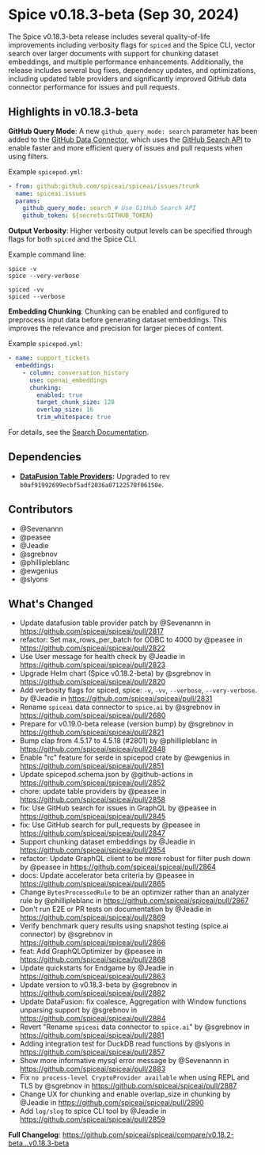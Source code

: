 # Spice v0.18.3-beta (Sep 30, 2024)

The Spice v0.18.3-beta release includes several quality-of-life improvements including verbosity flags for `spiced` and the Spice CLI, vector search over larger documents with support for chunking dataset embeddings, and multiple performance enhancements. Additionally, the release includes several bug fixes, dependency updates, and optimizations, including updated table providers and significantly improved GitHub data connector performance for issues and pull requests.

## Highlights in v0.18.3-beta

**GitHub Query Mode**: A new `github_query_mode: search` parameter has been added to the [GitHub Data Connector](https://docs.spiceai.org/components/data-connectors/github), which uses the [GitHub Search API](https://docs.github.com/en/graphql/reference/queries#search) to enable faster and more efficient query of issues and pull requests when using filters.

Example `spicepod.yml`:

```yaml
- from: github:github.com/spiceai/spiceai/issues/trunk
  name: spiceai.issues
  params:
    github_query_mode: search # Use GitHub Search API
    github_token: ${secrets:GITHUB_TOKEN}
```

**Output Verbosity**: Higher verbosity output levels can be specified through flags for both `spiced` and the Spice CLI.

Example command line:

```shell
spice -v
spice --very-verbose

spiced -vv
spiced --verbose
```

**Embedding Chunking**: Chunking can be enabled and configured to preprocess input data before generating dataset embeddings. This improves the relevance and precision for larger pieces of content.

Example `spicepod.yml`:

```yaml
- name: support_tickets
  embeddings:
    - column: conversation_history
      use: openai_embeddings
      chunking:
        enabled: true
        target_chunk_size: 128
        overlap_size: 16
        trim_whitespace: true
```

For details, see the [Search Documentation](https://docs.spiceai.org/features/search).

## Dependencies

- **[DataFusion Table Providers](<(https://github.com/datafusion-contrib/datafusion-table-providers)>):** Upgraded to rev `b0af91992699ecbf5adf2036a07122578f06150e`.

## Contributors

- @Sevenannn
- @peasee
- @Jeadie
- @sgrebnov
- @phillipleblanc
- @ewgenius
- @slyons

## What's Changed

- Update datafusion table provider patch by @Sevenannn in https://github.com/spiceai/spiceai/pull/2817
- refactor: Set max_rows_per_batch for ODBC to 4000 by @peasee in https://github.com/spiceai/spiceai/pull/2822
- Use User message for health check by @Jeadie in https://github.com/spiceai/spiceai/pull/2823
- Upgrade Helm chart (Spice v0.18.2-beta) by @sgrebnov in https://github.com/spiceai/spiceai/pull/2820
- Add verbosity flags for spiced, spice: `-v`, `-vv`, `--verbose`, `--very-verbose`. by @Jeadie in https://github.com/spiceai/spiceai/pull/2831
- Rename `spiceai` data connector to `spice.ai` by @sgrebnov in https://github.com/spiceai/spiceai/pull/2680
- Prepare for v0.19.0-beta release (version bump) by @sgrebnov in https://github.com/spiceai/spiceai/pull/2821
- Bump clap from 4.5.17 to 4.5.18 (#2801) by @phillipleblanc in https://github.com/spiceai/spiceai/pull/2848
- Enable "rc" feature for serde in spicepod crate by @ewgenius in https://github.com/spiceai/spiceai/pull/2851
- Update spicepod.schema.json by @github-actions in https://github.com/spiceai/spiceai/pull/2852
- chore: update table providers by @peasee in https://github.com/spiceai/spiceai/pull/2858
- fix: Use GitHub search for issues in GraphQL by @peasee in https://github.com/spiceai/spiceai/pull/2845
- fix: Use GitHub search for pull_requests by @peasee in https://github.com/spiceai/spiceai/pull/2847
- Support chunking dataset embeddings by @Jeadie in https://github.com/spiceai/spiceai/pull/2854
- refactor: Update GraphQL client to be more robust for filter push down by @peasee in https://github.com/spiceai/spiceai/pull/2864
- docs: Update accelerator beta criteria by @peasee in https://github.com/spiceai/spiceai/pull/2865
- Change `BytesProcessedRule` to be an optimizer rather than an analyzer rule by @phillipleblanc in https://github.com/spiceai/spiceai/pull/2867
- Don't run E2E or PR tests on documentation by @Jeadie in https://github.com/spiceai/spiceai/pull/2869
- Verify benchmark query results using snapshot testing (spice.ai connector) by @sgrebnov in https://github.com/spiceai/spiceai/pull/2866
- feat: Add GraphQLOptimizer by @peasee in https://github.com/spiceai/spiceai/pull/2868
- Update quickstarts for Endgame by @Jeadie in https://github.com/spiceai/spiceai/pull/2863
- Update version to v0.18.3-beta by @sgrebnov in https://github.com/spiceai/spiceai/pull/2882
- Update DataFusion: fix coalesce, Aggregation with Window functions unparsing support by @sgrebnov in https://github.com/spiceai/spiceai/pull/2884
- Revert "Rename `spiceai` data connector to `spice.ai`" by @sgrebnov in https://github.com/spiceai/spiceai/pull/2881
- Adding integration test for DuckDB read functions by @slyons in https://github.com/spiceai/spiceai/pull/2857
- Show more informative mysql error message by @Sevenannn in https://github.com/spiceai/spiceai/pull/2883
- Fix `no process-level CryptoProvider available` when using REPL and TLS by @sgrebnov in https://github.com/spiceai/spiceai/pull/2887
- Change UX for chunking and enable overlap_size in chunking by @Jeadie in https://github.com/spiceai/spiceai/pull/2890
- Add `log/slog` to spice CLI tool by @Jeadie in https://github.com/spiceai/spiceai/pull/2859

**Full Changelog**: https://github.com/spiceai/spiceai/compare/v0.18.2-beta...v0.18.3-beta

